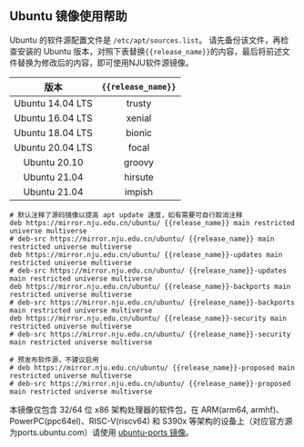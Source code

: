 ## Ubuntu 镜像使用帮助

Ubuntu 的软件源配置文件是 `/etc/apt/sources.list`。
请先备份该文件，再检查安装的 Ubuntu 版本，对照下表替换`{{release_name}}`的内容，最后将前述文件替换为修改后的内容，即可使用NJU软件源镜像。


|  版本  | `{{release_name}}` | 
| :----: | :----: |
| Ubuntu 14.04 LTS | trusty  |
| Ubuntu 16.04 LTS | xenial  |
| Ubuntu 18.04 LTS | bionic  |
| Ubuntu 20.04 LTS | focal   |
| Ubuntu 20.10     | groovy  |
| Ubuntu 21.04     | hirsute |
| Ubuntu 21.04     | impish  |

```
# 默认注释了源码镜像以提高 apt update 速度，如有需要可自行取消注释
deb https://mirror.nju.edu.cn/ubuntu/ {{release_name}} main restricted universe multiverse
# deb-src https://mirror.nju.edu.cn/ubuntu/ {{release_name}} main restricted universe multiverse
deb https://mirror.nju.edu.cn/ubuntu/ {{release_name}}-updates main restricted universe multiverse
# deb-src https://mirror.nju.edu.cn/ubuntu/ {{release_name}}-updates main restricted universe multiverse
deb https://mirror.nju.edu.cn/ubuntu/ {{release_name}}-backports main restricted universe multiverse
# deb-src https://mirror.nju.edu.cn/ubuntu/ {{release_name}}-backports main restricted universe multiverse
deb https://mirror.nju.edu.cn/ubuntu/ {{release_name}}-security main restricted universe multiverse
# deb-src https://mirror.nju.edu.cn/ubuntu/ {{release_name}}-security main restricted universe multiverse

# 预发布软件源，不建议启用
# deb https://mirror.nju.edu.cn/ubuntu/ {{release_name}}-proposed main restricted universe multiverse
# deb-src https://mirror.nju.edu.cn/ubuntu/ {{release_name}}-proposed main restricted universe multiverse
```

本镜像仅包含 32/64 位 x86 架构处理器的软件包，在 ARM(arm64, armhf)、PowerPC(ppc64el)、RISC-V(riscv64) 和 S390x 等架构的设备上（对应官方源为ports.ubuntu.com）请使用 [ubuntu-ports 镜像](https://mirror.nju.edu.cn/ubuntu-ports/)。
